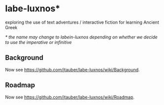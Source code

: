 # labe-luxnos*

exploring the use of text adventures / interactive fiction for learning Ancient Greek

_* the name may change to labein-luxnos depending on whether we decide to use the imperative or infinitive_

## Background

Now see <https://github.com/jtauber/labe-luxnos/wiki/Background>.

## Roadmap

Now see <https://github.com/jtauber/labe-luxnos/wiki/Roadmap>.
